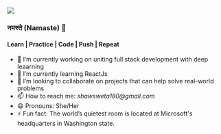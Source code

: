 ![](https://komarev.com/ghpvc/?username=swetshaw)

### नमस्ते (Namaste) 🙏

#### Learn | Practice | Code | Push | Repeat

<!--
**swetshaw/swetshaw** is a ✨ _special_ ✨ repository because its `README.md` (this file) appears on your GitHub profile.
- 🤔 I’m looking for help with ...
- 💬 Ask me about ...
-->


- 🔭 I’m currently working on uniting full stack development with deep leaarning
- 🌱 I’m currently learning ReactJs
- 👯 I’m looking to collaborate on projects that can help solve real-world problems
- 📫 How to reach me: _shawsweta180@gmail.com_
- 😄 Pronouns: She/Her
- ⚡ Fun fact: The world’s quietest room is located at Microsoft's headquarters in Washington state.

